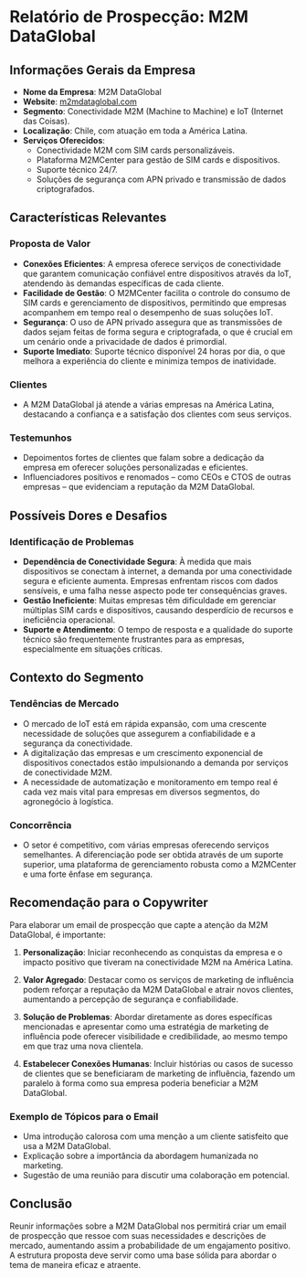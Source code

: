 # Relatório de Prospecção: M2M DataGlobal

## Informações Gerais da Empresa

- **Nome da Empresa**: M2M DataGlobal
- **Website**: [m2mdataglobal.com](https://m2mdataglobal.com)
- **Segmento**: Conectividade M2M (Machine to Machine) e IoT (Internet das Coisas).
- **Localização**: Chile, com atuação em toda a América Latina.
- **Serviços Oferecidos**:
  - Conectividade M2M com SIM cards personalizáveis.
  - Plataforma M2MCenter para gestão de SIM cards e dispositivos.
  - Suporte técnico 24/7.
  - Soluções de segurança com APN privado e transmissão de dados criptografados.

## Características Relevantes

### Proposta de Valor
- **Conexões Eficientes**: A empresa oferece serviços de conectividade que garantem comunicação confiável entre dispositivos através da IoT, atendendo às demandas específicas de cada cliente.
- **Facilidade de Gestão**: O M2MCenter facilita o controle do consumo de SIM cards e gerenciamento de dispositivos, permitindo que empresas acompanhem em tempo real o desempenho de suas soluções IoT.
- **Segurança**: O uso de APN privado assegura que as transmissões de dados sejam feitas de forma segura e criptografada, o que é crucial em um cenário onde a privacidade de dados é primordial.
- **Suporte Imediato**: Suporte técnico disponível 24 horas por dia, o que melhora a experiência do cliente e minimiza tempos de inatividade.

### Clientes
- A M2M DataGlobal já atende a várias empresas na América Latina, destacando a confiança e a satisfação dos clientes com seus serviços.

### Testemunhos
- Depoimentos fortes de clientes que falam sobre a dedicação da empresa em oferecer soluções personalizadas e eficientes.
- Influenciadores positivos e renomados – como CEOs e CTOS de outras empresas – que evidenciam a reputação da M2M DataGlobal.

## Possíveis Dores e Desafios

### Identificação de Problemas
- **Dependência de Conectividade Segura**: À medida que mais dispositivos se conectam à internet, a demanda por uma conectividade segura e eficiente aumenta. Empresas enfrentam riscos com dados sensíveis, e uma falha nesse aspecto pode ter consequências graves.
- **Gestão Ineficiente**: Muitas empresas têm dificuldade em gerenciar múltiplas SIM cards e dispositivos, causando desperdício de recursos e ineficiência operacional.
- **Suporte e Atendimento**: O tempo de resposta e a qualidade do suporte técnico são frequentemente frustrantes para as empresas, especialmente em situações críticas. 

## Contexto do Segmento

### Tendências de Mercado
- O mercado de IoT está em rápida expansão, com uma crescente necessidade de soluções que assegurem a confiabilidade e a segurança da conectividade.
- A digitalização das empresas e um crescimento exponencial de dispositivos conectados estão impulsionando a demanda por serviços de conectividade M2M.
- A necessidade de automatização e monitoramento em tempo real é cada vez mais vital para empresas em diversos segmentos, do agronegócio à logística.

### Concorrência
- O setor é competitivo, com várias empresas oferecendo serviços semelhantes. A diferenciação pode ser obtida através de um suporte superior, uma plataforma de gerenciamento robusta como a M2MCenter e uma forte ênfase em segurança.

## Recomendação para o Copywriter

Para elaborar um email de prospecção que capte a atenção da M2M DataGlobal, é importante:

1. **Personalização**: Iniciar reconhecendo as conquistas da empresa e o impacto positivo que tiveram na conectividade M2M na América Latina.
  
2. **Valor Agregado**: Destacar como os serviços de marketing de influência podem reforçar a reputação da M2M DataGlobal e atrair novos clientes, aumentando a percepção de segurança e confiabilidade.

3. **Solução de Problemas**: Abordar diretamente as dores específicas mencionadas e apresentar como uma estratégia de marketing de influência pode oferecer visibilidade e credibilidade, ao mesmo tempo em que traz uma nova clientela.

4. **Estabelecer Conexões Humanas**: Incluir histórias ou casos de sucesso de clientes que se beneficiaram de marketing de influência, fazendo um paralelo à forma como sua empresa poderia beneficiar a M2M DataGlobal.

### Exemplo de Tópicos para o Email
- Uma introdução calorosa com uma menção a um cliente satisfeito que usa a M2M DataGlobal.
- Explicação sobre a importância da abordagem humanizada no marketing.
- Sugestão de uma reunião para discutir uma colaboração em potencial.

## Conclusão

Reunir informações sobre a M2M DataGlobal nos permitirá criar um email de prospecção que ressoe com suas necessidades e descrições de mercado, aumentando assim a probabilidade de um engajamento positivo. A estrutura proposta deve servir como uma base sólida para abordar o tema de maneira eficaz e atraente.
